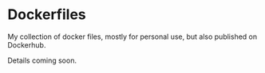 # Dockerfiles

My collection of docker files, mostly for personal use, but also published on Dockerhub. 

Details coming soon.
